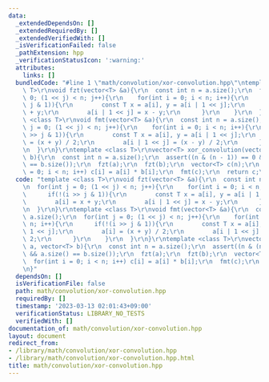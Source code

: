 ```yaml
---
data:
  _extendedDependsOn: []
  _extendedRequiredBy: []
  _extendedVerifiedWith: []
  _isVerificationFailed: false
  _pathExtension: hpp
  _verificationStatusIcon: ':warning:'
  attributes:
    links: []
  bundledCode: "#line 1 \"math/convolution/xor-convolution.hpp\"\ntemplate <class\
    \ T>\r\nvoid fzt(vector<T> &a){\r\n  const int n = a.size();\r\n  for(int j =\
    \ 0; (1 << j) < n; j++){\r\n    for(int i = 0; i < n; i++){\r\n      if(!(i >>\
    \ j & 1)){\r\n        const T x = a[i], y = a[i | 1 << j];\r\n        a[i] = x\
    \ + y;\r\n        a[i | 1 << j] = x - y;\r\n      }\r\n    }\r\n  }\r\n}\r\ntemplate\
    \ <class T>\r\nvoid fmt(vector<T> &a){\r\n  const int n = a.size();\r\n  for(int\
    \ j = 0; (1 << j) < n; j++){\r\n    for(int i = 0; i < n; i++){\r\n      if(!(i\
    \ >> j & 1)){\r\n        const T x = a[i], y = a[i | 1 << j];\r\n        a[i]\
    \ = (x + y) / 2;\r\n        a[i | 1 << j] = (x - y) / 2;\r\n      }\r\n    }\r\
    \n  }\r\n}\r\ntemplate <class T>\r\nvector<T> xor_convolution(vector<T> a, vector<T>\
    \ b){\r\n  const int n = a.size();\r\n  assert((n & (n - 1)) == 0 && a.size()\
    \ == b.size());\r\n  fzt(a);\r\n  fzt(b);\r\n  vector<T> c(n);\r\n  for(int i\
    \ = 0; i < n; i++) c[i] = a[i] * b[i];\r\n  fmt(c);\r\n  return c;\r\n}\n"
  code: "template <class T>\r\nvoid fzt(vector<T> &a){\r\n  const int n = a.size();\r\
    \n  for(int j = 0; (1 << j) < n; j++){\r\n    for(int i = 0; i < n; i++){\r\n\
    \      if(!(i >> j & 1)){\r\n        const T x = a[i], y = a[i | 1 << j];\r\n\
    \        a[i] = x + y;\r\n        a[i | 1 << j] = x - y;\r\n      }\r\n    }\r\
    \n  }\r\n}\r\ntemplate <class T>\r\nvoid fmt(vector<T> &a){\r\n  const int n =\
    \ a.size();\r\n  for(int j = 0; (1 << j) < n; j++){\r\n    for(int i = 0; i <\
    \ n; i++){\r\n      if(!(i >> j & 1)){\r\n        const T x = a[i], y = a[i |\
    \ 1 << j];\r\n        a[i] = (x + y) / 2;\r\n        a[i | 1 << j] = (x - y) /\
    \ 2;\r\n      }\r\n    }\r\n  }\r\n}\r\ntemplate <class T>\r\nvector<T> xor_convolution(vector<T>\
    \ a, vector<T> b){\r\n  const int n = a.size();\r\n  assert((n & (n - 1)) == 0\
    \ && a.size() == b.size());\r\n  fzt(a);\r\n  fzt(b);\r\n  vector<T> c(n);\r\n\
    \  for(int i = 0; i < n; i++) c[i] = a[i] * b[i];\r\n  fmt(c);\r\n  return c;\r\
    \n}"
  dependsOn: []
  isVerificationFile: false
  path: math/convolution/xor-convolution.hpp
  requiredBy: []
  timestamp: '2023-03-13 02:01:43+09:00'
  verificationStatus: LIBRARY_NO_TESTS
  verifiedWith: []
documentation_of: math/convolution/xor-convolution.hpp
layout: document
redirect_from:
- /library/math/convolution/xor-convolution.hpp
- /library/math/convolution/xor-convolution.hpp.html
title: math/convolution/xor-convolution.hpp
---
```

